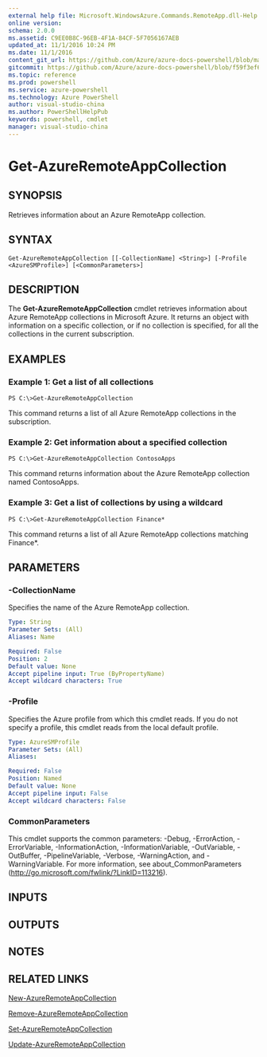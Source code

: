 ```yaml
---
external help file: Microsoft.WindowsAzure.Commands.RemoteApp.dll-Help.xml
online version: 
schema: 2.0.0
ms.assetid: C9EE0B8C-96EB-4F1A-84CF-5F7056167AEB
updated_at: 11/1/2016 10:24 PM
ms.date: 11/1/2016
content_git_url: https://github.com/Azure/azure-docs-powershell/blob/master/azureps-cmdlets-docs/ServiceManagement/Azure.RemoteApp/v2.1.0/Get-AzureRemoteAppCollection.md
gitcommit: https://github.com/Azure/azure-docs-powershell/blob/f59f3ef60bc592383812213e69fd77ba950759ed/azureps-cmdlets-docs/ServiceManagement/Azure.RemoteApp/v2.1.0/Get-AzureRemoteAppCollection.md
ms.topic: reference
ms.prod: powershell
ms.service: azure-powershell
ms.technology: Azure PowerShell
author: visual-studio-china
ms.author: PowerShellHelpPub
keywords: powershell, cmdlet
manager: visual-studio-china
---
```


# Get-AzureRemoteAppCollection

## SYNOPSIS
Retrieves information about an Azure RemoteApp collection.

## SYNTAX

```
Get-AzureRemoteAppCollection [[-CollectionName] <String>] [-Profile <AzureSMProfile>] [<CommonParameters>]
```

## DESCRIPTION
The **Get-AzureRemoteAppCollection** cmdlet retrieves information about Azure RemoteApp collections in Microsoft Azure.
It returns an object with information on a specific collection, or if no collection is specified, for all the collections in the current subscription.

## EXAMPLES

### Example 1: Get a list of all collections
```
PS C:\>Get-AzureRemoteAppCollection
```

This command returns a list of all Azure RemoteApp collections in the subscription.

### Example 2: Get information about a specified collection
```
PS C:\>Get-AzureRemoteAppCollection ContosoApps
```

This command returns information about the Azure RemoteApp collection named ContosoApps.

### Example 3: Get a list of collections by using a wildcard
```
PS C:\>Get-AzureRemoteAppCollection Finance*
```

This command returns a list of all Azure RemoteApp collections matching Finance*.

## PARAMETERS

### -CollectionName
Specifies the name of the Azure RemoteApp collection.

```yaml
Type: String
Parameter Sets: (All)
Aliases: Name

Required: False
Position: 2
Default value: None
Accept pipeline input: True (ByPropertyName)
Accept wildcard characters: True
```

### -Profile
Specifies the Azure profile from which this cmdlet reads.
If you do not specify a profile, this cmdlet reads from the local default profile.

```yaml
Type: AzureSMProfile
Parameter Sets: (All)
Aliases: 

Required: False
Position: Named
Default value: None
Accept pipeline input: False
Accept wildcard characters: False
```

### CommonParameters
This cmdlet supports the common parameters: -Debug, -ErrorAction, -ErrorVariable, -InformationAction, -InformationVariable, -OutVariable, -OutBuffer, -PipelineVariable, -Verbose, -WarningAction, and -WarningVariable. For more information, see about_CommonParameters (http://go.microsoft.com/fwlink/?LinkID=113216).

## INPUTS

## OUTPUTS

## NOTES

## RELATED LINKS

[New-AzureRemoteAppCollection](xref:ServiceManagement/Azure.RemoteApp/v2.1.0/New-AzureRemoteAppCollection.md)

[Remove-AzureRemoteAppCollection](xref:ServiceManagement/Azure.RemoteApp/v2.1.0/Remove-AzureRemoteAppCollection.md)

[Set-AzureRemoteAppCollection](xref:ServiceManagement/Azure.RemoteApp/v2.1.0/Set-AzureRemoteAppCollection.md)

[Update-AzureRemoteAppCollection](xref:ServiceManagement/Azure.RemoteApp/v2.1.0/Update-AzureRemoteAppCollection.md)


